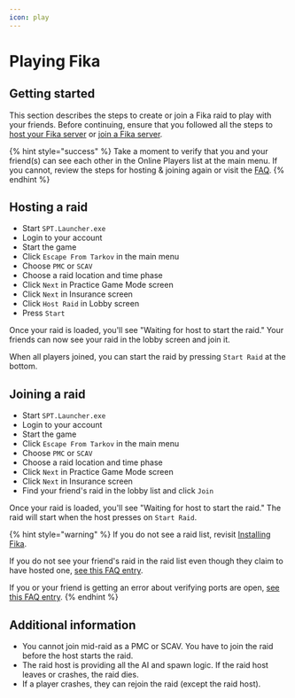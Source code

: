 ```yaml
---
icon: play
---
```


# Playing Fika

## Getting started

This section describes the steps to create or join a Fika raid to play with your friends. Before continuing, ensure that you followed all the steps to [host your Fika server](hosting-a-fika-server/) or [join a Fika server](joining-a-fika-server/).

{% hint style="success" %}
Take a moment to verify that you and your friend(s) can see each other in the Online Players list at the main menu. If you cannot, review the steps for hosting & joining again or visit the [FAQ](faqandguides/#i-do-not-see-my-friend-s-on-the-online-players-list-on-the-main-menu-i-cannot-see-my-friends-raid-in).
{% endhint %}

## Hosting a raid

* Start `SPT.Launcher.exe`
* Login to your account
* Start the game
* Click `Escape From Tarkov` in the main menu
* Choose `PMC` or `SCAV`
* Choose a raid location and time phase
* Click `Next` in Practice Game Mode screen
* Click `Next` in Insurance screen
* Click `Host Raid` in Lobby screen
* Press `Start`

Once your raid is loaded, you'll see "Waiting for host to start the raid." Your friends can now see your raid in the lobby screen and join it.

When all players joined, you can start the raid by pressing `Start Raid` at the bottom.

## Joining a raid

* Start `SPT.Launcher.exe`
* Login to your account
* Start the game
* Click `Escape From Tarkov` in the main menu
* Choose `PMC` or `SCAV`
* Choose a raid location and time phase
* Click `Next` in Practice Game Mode screen
* Click `Next` in Insurance screen
* Find your friend's raid in the lobby list and click `Join`

Once your raid is loaded, you'll see "Waiting for host to start the raid." The raid will start when the host presses on `Start Raid`.

{% hint style="warning" %}
If you do not see a raid list, revisit [Installing Fika](installing-fika/).

If you do not see your friend's raid in the raid list even though they claim to have hosted one, [see this FAQ entry](faqandguides/#i-do-not-see-my-friend-s-on-the-online-players-list-on-the-main-menu-i-cannot-see-my-friends-raid-in).

If you or your friend is getting an error about verifying ports are open, [see this FAQ entry](faqandguides/#my-friend-is-getting-an-error-about-open-ports-when-trying-to-join-my-raid).
{% endhint %}

## Additional information

* You cannot join mid-raid as a PMC or SCAV. You have to join the raid before the host starts the raid.
* The raid host is providing all the AI and spawn logic. If the raid host leaves or crashes, the raid dies.
* If a player crashes, they can rejoin the raid (except the raid host).
